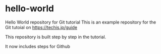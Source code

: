 # hello-world
Hello World repository for Git tutorial
This is an example repository for the Git tutoial on https://techis.jp/guide
    
This repository is built step by step in the tutorial.

It now includes steps for Github
